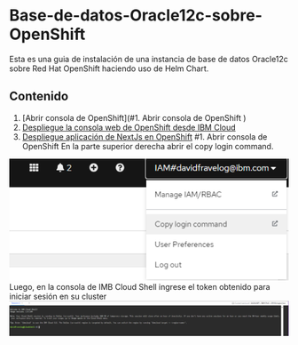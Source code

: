 # Base-de-datos-Oracle12c-sobre-OpenShift
Esta es una guia de instalación de una instancia de base de datos Oracle12c sobre Red Hat OpenShift haciendo uso de Helm Chart.
## Contenido
1. [Abrir consola de OpenShift](#1. Abrir consola de OpenShift )
2. [Despliegue la consola web de OpenShift desde IBM Cloud](#despliegue_la_consola_web_de_openshift_desde_ibm_cloud)
3. [Despliegue aplicación de NextJs en OpenShift](#despliegue_aplicacion_de_nextjs_en_openshift)
#1. Abrir consola de OpenShift 
En la parte superior derecha abrir el copy login command. 
<div align="center"><img width="800" src="img/Copy.png"></div>
Luego, en  la consola de IMB Cloud Shell ingrese el token obtenido para iniciar sesión en su cluster 
<div align="center"><img width="800" src="img/Cloud.png"></div>

